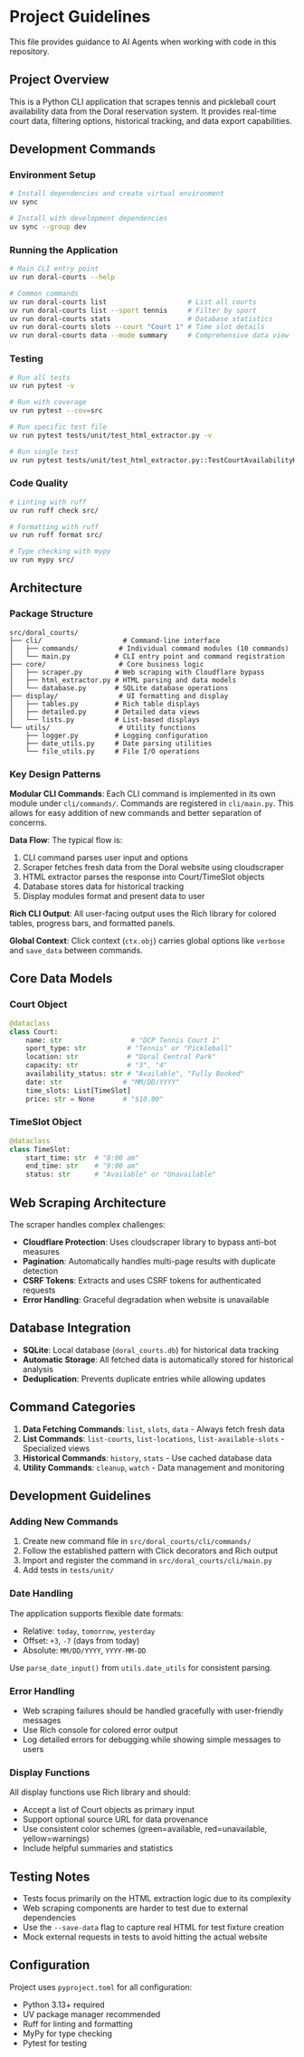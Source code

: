 # Project Guidelines

This file provides guidance to AI Agents when working with code in this repository.

## Project Overview

This is a Python CLI application that scrapes tennis and pickleball court availability data from the Doral reservation system. It provides real-time court data, filtering options, historical tracking, and data export capabilities.

## Development Commands

### Environment Setup

```bash
# Install dependencies and create virtual environment
uv sync

# Install with development dependencies
uv sync --group dev
```

### Running the Application

```bash
# Main CLI entry point
uv run doral-courts --help

# Common commands
uv run doral-courts list                    # List all courts
uv run doral-courts list --sport tennis     # Filter by sport
uv run doral-courts stats                   # Database statistics
uv run doral-courts slots --court "Court 1" # Time slot details
uv run doral-courts data --mode summary     # Comprehensive data view
```

### Testing

```bash
# Run all tests
uv run pytest -v

# Run with coverage
uv run pytest --cov=src

# Run specific test file
uv run pytest tests/unit/test_html_extractor.py -v

# Run single test
uv run pytest tests/unit/test_html_extractor.py::TestCourtAvailabilityHTMLExtractor::test_court_creation_with_time_slots -v
```

### Code Quality

```bash
# Linting with ruff
uv run ruff check src/

# Formatting with ruff
uv run ruff format src/

# Type checking with mypy
uv run mypy src/
```

## Architecture

### Package Structure

```
src/doral_courts/
├── cli/                    # Command-line interface
│   ├── commands/          # Individual command modules (10 commands)
│   └── main.py           # CLI entry point and command registration
├── core/                  # Core business logic
│   ├── scraper.py        # Web scraping with Cloudflare bypass
│   ├── html_extractor.py # HTML parsing and data models
│   └── database.py       # SQLite database operations
├── display/               # UI formatting and display
│   ├── tables.py         # Rich table displays
│   ├── detailed.py       # Detailed data views
│   └── lists.py          # List-based displays
└── utils/                 # Utility functions
    ├── logger.py         # Logging configuration
    ├── date_utils.py     # Date parsing utilities
    └── file_utils.py     # File I/O operations
```

### Key Design Patterns

**Modular CLI Commands**: Each CLI command is implemented in its own module under `cli/commands/`. Commands are registered in `cli/main.py`. This allows for easy addition of new commands and better separation of concerns.

**Data Flow**: The typical flow is:

1. CLI command parses user input and options
2. Scraper fetches fresh data from the Doral website using cloudscraper
3. HTML extractor parses the response into Court/TimeSlot objects
4. Database stores data for historical tracking
5. Display modules format and present data to user

**Rich CLI Output**: All user-facing output uses the Rich library for colored tables, progress bars, and formatted panels.

**Global Context**: Click context (`ctx.obj`) carries global options like `verbose` and `save_data` between commands.

## Core Data Models

### Court Object

```python
@dataclass
class Court:
    name: str                 # "DCP Tennis Court 1"
    sport_type: str          # "Tennis" or "Pickleball"
    location: str            # "Doral Central Park"
    capacity: str            # "3", "4"
    availability_status: str # "Available", "Fully Booked"
    date: str               # "MM/DD/YYYY"
    time_slots: List[TimeSlot]
    price: str = None       # "$10.00"
```

### TimeSlot Object

```python
@dataclass
class TimeSlot:
    start_time: str  # "8:00 am"
    end_time: str    # "9:00 am"
    status: str      # "Available" or "Unavailable"
```

## Web Scraping Architecture

The scraper handles complex challenges:

- **Cloudflare Protection**: Uses cloudscraper library to bypass anti-bot measures
- **Pagination**: Automatically handles multi-page results with duplicate detection
- **CSRF Tokens**: Extracts and uses CSRF tokens for authenticated requests
- **Error Handling**: Graceful degradation when website is unavailable

## Database Integration

- **SQLite**: Local database (`doral_courts.db`) for historical data tracking
- **Automatic Storage**: All fetched data is automatically stored for historical analysis
- **Deduplication**: Prevents duplicate entries while allowing updates

## Command Categories

1. **Data Fetching Commands**: `list`, `slots`, `data` - Always fetch fresh data
2. **List Commands**: `list-courts`, `list-locations`, `list-available-slots` - Specialized views
3. **Historical Commands**: `history`, `stats` - Use cached database data
4. **Utility Commands**: `cleanup`, `watch` - Data management and monitoring

## Development Guidelines

### Adding New Commands

1. Create new command file in `src/doral_courts/cli/commands/`
2. Follow the established pattern with Click decorators and Rich output
3. Import and register the command in `src/doral_courts/cli/main.py`
4. Add tests in `tests/unit/`

### Date Handling

The application supports flexible date formats:

- Relative: `today`, `tomorrow`, `yesterday`
- Offset: `+3`, `-7` (days from today)
- Absolute: `MM/DD/YYYY`, `YYYY-MM-DD`

Use `parse_date_input()` from `utils.date_utils` for consistent parsing.

### Error Handling

- Web scraping failures should be handled gracefully with user-friendly messages
- Use Rich console for colored error output
- Log detailed errors for debugging while showing simple messages to users

### Display Functions

All display functions use Rich library and should:

- Accept a list of Court objects as primary input
- Support optional source URL for data provenance
- Use consistent color schemes (green=available, red=unavailable, yellow=warnings)
- Include helpful summaries and statistics

## Testing Notes

- Tests focus primarily on the HTML extraction logic due to its complexity
- Web scraping components are harder to test due to external dependencies
- Use the `--save-data` flag to capture real HTML for test fixture creation
- Mock external requests in tests to avoid hitting the actual website

## Configuration

Project uses `pyproject.toml` for all configuration:

- Python 3.13+ required
- UV package manager recommended
- Ruff for linting and formatting
- MyPy for type checking
- Pytest for testing
